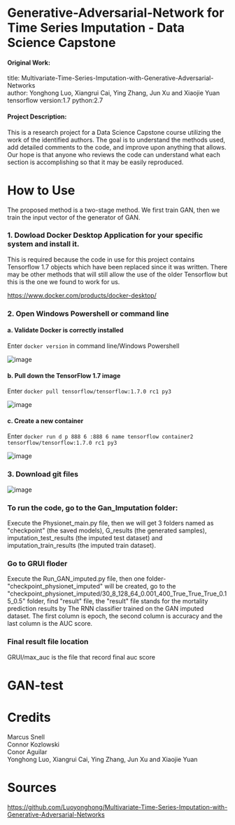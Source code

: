 # Generative-Adversarial-Network for Time Series Imputation - Data Science Capstone
#### Original Work:
title: Multivariate-Time-Series-Imputation-with-Generative-Adversarial-Networks\
author: Yonghong Luo, Xiangrui Cai, Ying Zhang, Jun Xu and Xiaojie Yuan\
tensorflow version:1.7 python:2.7

#### Project Description: 
This is a research project for a Data Science Capstone course utilizing the work of the identified authors.  The goal is to understand the methods used, add detailed comments to the code, and improve upon anything that allows.  Our hope is that anyone who reviews the code can understand what each section is accomplishing so that it may be easily reproduced.   

# How to Use
The proposed method is a two-stage method. We first train GAN, then we train the input vector of the generator of GAN.

### 1. Dowload Docker Desktop Application for your specific system and install it.
This is required because the code in use for this project contains Tensorflow 1.7 objects which have been replaced since it was written.  There may be other methods that will still allow the use of the older Tensorflow but this is the one we found to work for us.

https://www.docker.com/products/docker-desktop/

### 2. Open Windows Powershell or command line

#### a. Validate Docker is correctly installed

Enter `docker version` in command line/Windows Powershell

![image](https://github.com/user-attachments/assets/2812e749-110d-4c43-9878-c914fe3abda7)

#### b. Pull down the TensorFlow 1.7 image

Enter `docker pull tensorflow/tensorflow:1.7.0 rc1 py3`

![image](https://github.com/user-attachments/assets/9af7e386-cb93-4f6a-a390-2b5b67dd8ec1)

#### c. Create a new container

Enter `docker run d p 888 6 :888 6 name tensorflow container2 tensorflow/tensorflow:1.7.0 rc1 py3`

![image](https://github.com/user-attachments/assets/4fd398d5-12f6-46b0-9866-4f10c55fbff5)

### 3. Download git files

![image](https://github.com/user-attachments/assets/1d0ea635-c14c-4d06-8cf4-5efc1455c110)



### To run the code, go to the Gan_Imputation folder:
 Execute the Physionet_main.py file, then we will get 3 folders named as "checkpoint" (the saved models), G_results (the generated samples), imputation_test_results (the imputed test dataset) and imputation_train_results (the imputed train dataset).
 
### Go to GRUI floder
Execute the Run_GAN_imputed.py file, then one folder-"checkpoint_physionet_imputed" will be created, go to the "checkpoint_physionet_imputed/30_8_128_64_0.001_400_True_True_True_0.15_0.5" folder, find "result" file, the "result" file stands for the mortality prediction results by The RNN classifier trained on the GAN imputed dataset. The first column is epoch, the second column is accuracy and the last column is the AUC score.
### Final result file location
GRUI/max_auc  is the file that record final auc score
# GAN-test

# Credits
Marcus Snell\
Connor Kozlowski\
Conor Aguilar\
Yonghong Luo, Xiangrui Cai, Ying Zhang, Jun Xu and Xiaojie Yuan

# Sources
https://github.com/Luoyonghong/Multivariate-Time-Series-Imputation-with-Generative-Adversarial-Networks
